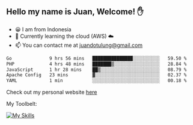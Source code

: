 ## Hello my name is Juan, Welcome! ✋

- 😀 I am from Indonesia
- 📖 Currently learning the cloud (AWS) ☁️
- 📫 You can contact me at juandotulung@gmail.com

<!--START_SECTION:waka-->

```txt
Go              9 hrs 56 mins   ███████████████░░░░░░░░░░   59.50 %
PHP             4 hrs 48 mins   ███████▒░░░░░░░░░░░░░░░░░   28.84 %
JavaScript      1 hr 28 mins    ██▒░░░░░░░░░░░░░░░░░░░░░░   08.79 %
Apache Config   23 mins         ▓░░░░░░░░░░░░░░░░░░░░░░░░   02.37 %
YAML            1 min           ░░░░░░░░░░░░░░░░░░░░░░░░░   00.18 %
```

<!--END_SECTION:waka-->

Check out my personal website [here](https://juanchristian.com)

My Toolbelt:

[![My Skills](https://skillicons.dev/icons?i=go,js,ts,nodejs,express,react,nextjs,vue,tailwind,vite,html,css,python,php,aws,bash,linux,postgres,mysql,redis,kafka,docker,vercel,netlify,vscode,figma)](https://skillicons.dev)

